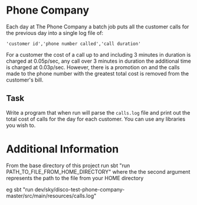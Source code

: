 # Phone Company

Each day at The Phone Company a batch job puts all the customer calls for the previous day into a single log file of:

`'customer id','phone number called','call duration'`

For a customer the cost of a call up to and including 3 minutes in duration is charged at 0.05p/sec, any call over 3 minutes in duration the additional time is charged at 0.03p/sec. However, there is a promotion on and the calls made to the phone number with the greatest total cost is removed from the customer's bill.

## Task

Write a program that when run will parse the `calls.log` file and print out the total cost of calls for the day for each customer. You can use any libraries you wish to.


# Additional Information

From the base directory of this project run sbt "run PATH_TO_FILE_FROM_HOME_DIRECTORY"
where the the second argument represents the path to the file from your HOME directory

eg sbt "run dev/sky/disco-test-phone-company-master/src/main/resources/calls.log"